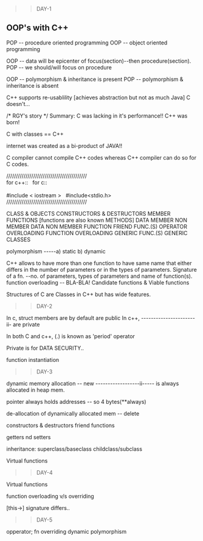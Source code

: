 >>DAY-1

OOP's with C++
--------------

POP -- procedure oriented programming
OOP -- object oriented programming 

OOP -- data will be epicenter of focus(section)--then procedure(section).
POP -- we should/will focus on procedure

OOP -- polymorphism & inheritance is present
POP -- polymorphism & inheritance is absent

C++ supports re-usablility		[achieves abstraction but not as much Java]
C doesn't...


/* RGY's story */
Summary:
C was lacking in it's performance!! C++ was born!

C with classes == C++

internet was created as a bi-product of JAVA!!

C compiler cannot compile C++ codes whereas C++ compiler can do so for C codes.


//////////////////////////////////////////<br />
for c++::		&nbsp;	for c::<br />
<br />
#include < iostream >	&nbsp;	#include<stdio.h><br />
//////////////////////////////////////////<br />

CLASS & OBJECTS
CONSTRUCTORS & DESTRUCTORS
MEMBER FUNCTIONS			[functions are also known METHODS]
DATA MEMBER
NON MEMBER DATA
NON MEMBER FUNCTION
FRIEND FUNC.(S)
OPERATOR OVERLOADING
FUNCTION OVERLOADING
GENERIC FUNC.(S)
GENERIC CLASSES

polymorphism -----a) static b) dynamic

C++ allows to have more than one function to have same name that either differs in the number of parameters or in the types of parameters.
Signature of a fn. --no. of parameters, types of parameters and name of function(s).
function overloading -- BLA-BLA!
Candidate functions & Viable functions

Structures of C are Classes in C++ but has wide features.

>>DAY-2

In c, struct members are by default are public
In c++,  ----------------------ii- are private

In both C and c++, (.) is known as 'period' operator

Private is for DATA SECURITY..

function instantiation

>>DAY-3

dynamic memory allocation -- new
------------------ii----- is always allocated in heap mem.

pointer always holds addresses -- so 4 bytes(**always)

de-allocation of dynamically allocated mem -- delete

constructors & destructors
friend functions

getters nd setters

inheritance: superclass/baseclass
		childclass/subclass

Virtual functions

>>DAY-4

Virtual functions

function overloading v/s overriding

[this->] signature differs..

>>DAY-5

opperator;
fn overriding
dynamic polymorphism
